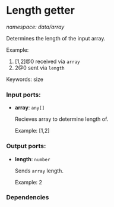 # Length getter

_namespace: data/array_

Determines the length of the input array.

Example:
1. [1,2]@0 received via `array`
2. 2@0 sent via `length`

Keywords: size

### Input ports:

* __array__: ` any[] `

    Recieves array to determine length of.
    
    Example:
    [1,2]

### Output ports:

* __length__: ` number `

    Sends `array` length.
    
    Example:
    2

### Dependencies





